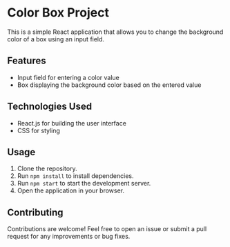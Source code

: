 # Color Box Project

This is a simple React application that allows you to change the background color of a box using an input field.

## Features

- Input field for entering a color value
- Box displaying the background color based on the entered value

## Technologies Used

- React.js for building the user interface
- CSS for styling

## Usage

1. Clone the repository.
2. Run `npm install` to install dependencies.
3. Run `npm start` to start the development server.
4. Open the application in your browser.

## Contributing

Contributions are welcome! Feel free to open an issue or submit a pull request for any improvements or bug fixes.
